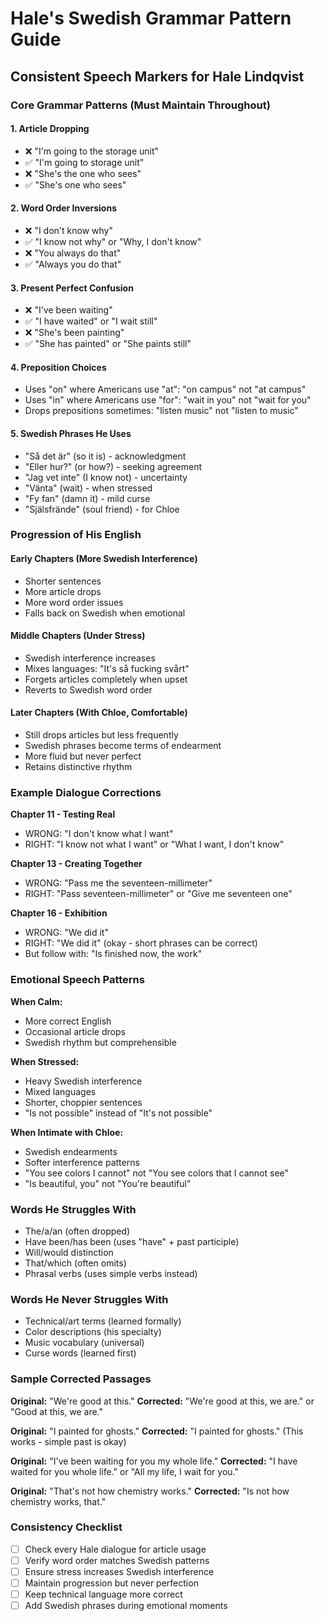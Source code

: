 # Hale's Swedish Grammar Pattern Guide

## Consistent Speech Markers for Hale Lindqvist

### Core Grammar Patterns (Must Maintain Throughout)

#### 1. Article Dropping
- ❌ "I'm going to the storage unit"  
- ✅ "I'm going to storage unit"
- ❌ "She's the one who sees"
- ✅ "She's one who sees"

#### 2. Word Order Inversions
- ❌ "I don't know why"
- ✅ "I know not why" or "Why, I don't know"
- ❌ "You always do that"
- ✅ "Always you do that"

#### 3. Present Perfect Confusion
- ❌ "I've been waiting"
- ✅ "I have waited" or "I wait still"
- ❌ "She's been painting"
- ✅ "She has painted" or "She paints still"

#### 4. Preposition Choices
- Uses "on" where Americans use "at": "on campus" not "at campus"
- Uses "in" where Americans use "for": "wait in you" not "wait for you"
- Drops prepositions sometimes: "listen music" not "listen to music"

#### 5. Swedish Phrases He Uses
- "Så det är" (so it is) - acknowledgment
- "Eller hur?" (or how?) - seeking agreement  
- "Jag vet inte" (I know not) - uncertainty
- "Vänta" (wait) - when stressed
- "Fy fan" (damn it) - mild curse
- "Själsfrände" (soul friend) - for Chloe

### Progression of His English

#### Early Chapters (More Swedish Interference)
- Shorter sentences
- More article drops
- More word order issues
- Falls back on Swedish when emotional

#### Middle Chapters (Under Stress)
- Swedish interference increases
- Mixes languages: "It's så fucking svårt"
- Forgets articles completely when upset
- Reverts to Swedish word order

#### Later Chapters (With Chloe, Comfortable)
- Still drops articles but less frequently
- Swedish phrases become terms of endearment
- More fluid but never perfect
- Retains distinctive rhythm

### Example Dialogue Corrections

**Chapter 11 - Testing Real**
- WRONG: "I don't know what I want"
- RIGHT: "I know not what I want" or "What I want, I don't know"

**Chapter 13 - Creating Together**
- WRONG: "Pass me the seventeen-millimeter"
- RIGHT: "Pass seventeen-millimeter" or "Give me seventeen one"

**Chapter 16 - Exhibition**
- WRONG: "We did it"
- RIGHT: "We did it" (okay - short phrases can be correct)
- But follow with: "Is finished now, the work"

### Emotional Speech Patterns

**When Calm:**
- More correct English
- Occasional article drops
- Swedish rhythm but comprehensible

**When Stressed:**
- Heavy Swedish interference
- Mixed languages
- Shorter, choppier sentences
- "Is not possible" instead of "It's not possible"

**When Intimate with Chloe:**
- Swedish endearments
- Softer interference patterns
- "You see colors I cannot" not "You see colors that I cannot see"
- "Is beautiful, you" not "You're beautiful"

### Words He Struggles With
- The/a/an (often dropped)
- Have been/has been (uses "have" + past participle)
- Will/would distinction
- That/which (often omits)
- Phrasal verbs (uses simple verbs instead)

### Words He Never Struggles With
- Technical/art terms (learned formally)
- Color descriptions (his specialty)
- Music vocabulary (universal)
- Curse words (learned first)

### Sample Corrected Passages

**Original:** "We're good at this."
**Corrected:** "We're good at this, we are." or "Good at this, we are."

**Original:** "I painted for ghosts."
**Corrected:** "I painted for ghosts." (This works - simple past is okay)

**Original:** "I've been waiting for you my whole life."
**Corrected:** "I have waited for you whole life." or "All my life, I wait for you."

**Original:** "That's not how chemistry works."
**Corrected:** "Is not how chemistry works, that."

### Consistency Checklist
- [ ] Check every Hale dialogue for article usage
- [ ] Verify word order matches Swedish patterns
- [ ] Ensure stress increases Swedish interference  
- [ ] Maintain progression but never perfection
- [ ] Keep technical language more correct
- [ ] Add Swedish phrases during emotional moments